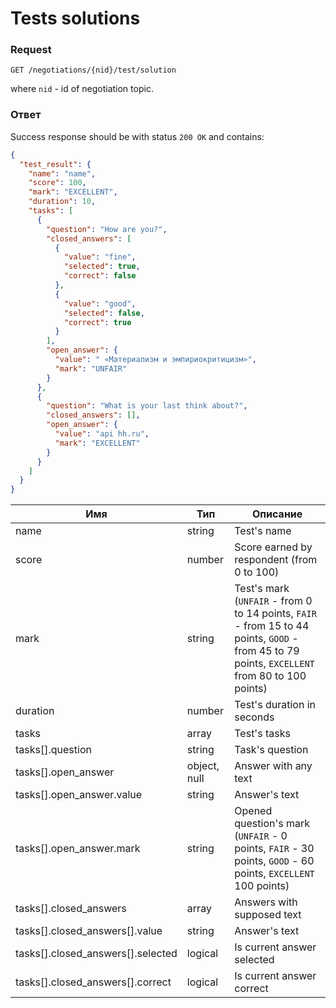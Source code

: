 # Tests solutions

### Request

`GET /negotiations/{nid}/test/solution`

where `nid` - id of negotiation topic.

### Ответ

Success response should be with status `200 OK` and contains:

```json
{
  "test_result": {
    "name": "name",
    "score": 100,
    "mark": "EXCELLENT",
    "duration": 10,
    "tasks": [
      {
        "question": "How are you?",
        "closed_answers": [
          {
            "value": "fine",
            "selected": true,
            "correct": false
          },
          {
            "value": "good",
            "selected": false,
            "correct": true
          }       
        ],
        "open_answer": {
          "value": " «Материализм и эмпириокритицизм»",
          "mark": "UNFAIR"
        }
      },
      {
        "question": "What is your last think about?",
        "closed_answers": [],
        "open_answer": {
          "value": "api hh.ru",
          "mark": "EXCELLENT"
        }
      }
    ]
  }
}
```

 Имя |   Тип  | Описание
 --- | ------ | ------------
name | string | Test's name
score | number | Score earned by respondent (from 0 to 100)
mark | string | Test's mark (`UNFAIR` - from 0 to 14  points, `FAIR` - from 15 to 44 points, `GOOD` - from 45 to 79 points, `EXCELLENT` from 80 to 100 points)
duration | number | Test's duration in seconds
tasks | array | Test's tasks
tasks[].question | string | Task's question
tasks[].open_answer | object, null | Answer with any text
tasks[].open_answer.value | string | Answer's text
tasks[].open_answer.mark | string | Opened question's mark (`UNFAIR` - 0 points, `FAIR` - 30 points, `GOOD` - 60 points, `EXCELLENT` 100 points)
tasks[].closed_answers | array | Answers with supposed text
tasks[].closed_answers[].value | string | Answer's text
tasks[].closed_answers[].selected | logical | Is current answer selected
tasks[].closed_answers[].correct | logical | Is current answer correct

